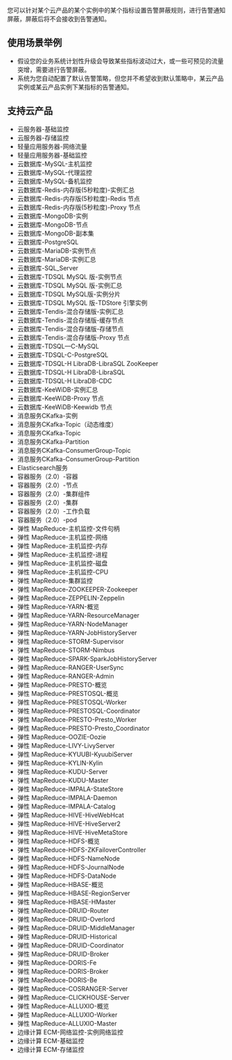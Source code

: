 您可以针对某个云产品的某个实例中的某个指标设置告警屏蔽规则，进行告警通知屏蔽，屏蔽后将不会接收到告警通知。

## 使用场景举例
- 假设您的业务系统计划性升级会导致某些指标波动过大，或一些可预见的流量突增，需要进行告警屏蔽。
- 系统为您自动配置了默认告警策略，但您并不希望收到默认策略中，某云产品实例或某云产品实例下某指标的告警通知。

## 支持云产品
- 云服务器-基础监控
- 云服务器-存储监控
- 轻量应用服务器-网络流量
- 轻量应用服务器-基础监控
- 云数据库-MySQL-主机监控
- 云数据库-MySQL-代理监控
- 云数据库-MySQL-备机监控
- 云数据库-Redis-内存版(5秒粒度)-实例汇总
- 云数据库-Redis-内存版(5秒粒度)-Redis 节点
- 云数据库-Redis-内存版(5秒粒度)-Proxy 节点
- 云数据库-MongoDB-实例
- 云数据库-MongoDB-节点
- 云数据库-MongoDB-副本集
- 云数据库-PostgreSQL
- 云数据库-MariaDB-实例节点
- 云数据库-MariaDB-实例汇总
- 云数据库-SQL_Server
- 云数据库-TDSQL MySQL 版-实例节点
- 云数据库-TDSQL MySQL 版-实例汇总
- 云数据库-TDSQL MySQL版-实例分片
- 云数据库-TDSQL MySQL 版-TDStore 引擎实例
- 云数据库-Tendis-混合存储版-实例汇总
- 云数据库-Tendis-混合存储版-缓存节点
- 云数据库-Tendis-混合存储版-存储节点
- 云数据库-Tendis-混合存储版-Proxy 节点
- 云数据库-TDSQL—C-MySQL
- 云数据库-TDSQL-C-PostgreSQL
- 云数据库-TDSQL-H LibraDB-LibraSQL ZooKeeper
- 云数据库-TDSQL-H LibraDB-LibraSQL
- 云数据库-TDSQL-H LibraDB-CDC
- 云数据库-KeeWiDB-实例汇总
- 云数据库-KeeWiDB-Proxy 节点
- 云数据库-KeeWiDB-Keewidb 节点
- 消息服务CKafka-实例
- 消息服务CKafka-Topic（动态维度）
- 消息服务CKafka-Topic
- 消息服务CKafka-Partition
- 消息服务CKafka-ConsumerGroup-Topic
- 消息服务CKafka-ConsumerGroup-Partition
- Elasticsearch服务
- 容器服务（2.0）-容器
- 容器服务（2.0）-节点
- 容器服务（2.0）-集群组件
- 容器服务（2.0）-集群
- 容器服务（2.0）-工作负载
- 容器服务（2.0）-pod
- 弹性 MapReduce-主机监控-文件句柄
- 弹性 MapReduce-主机监控-网络
- 弹性 MapReduce-主机监控-内存
- 弹性 MapReduce-主机监控-进程
- 弹性 MapReduce-主机监控-磁盘
- 弹性 MapReduce-主机监控-CPU
- 弹性 MapReduce-集群监控
- 弹性 MapReduce-ZOOKEEPER-Zookeeper
- 弹性 MapReduce-ZEPPELIN-Zeppelin
- 弹性 MapReduce-YARN-概览
- 弹性 MapReduce-YARN-ResourceManager
- 弹性 MapReduce-YARN-NodeManager
- 弹性 MapReduce-YARN-JobHistoryServer
- 弹性 MapReduce-STORM-Supervisor
- 弹性 MapReduce-STORM-Nimbus
- 弹性 MapReduce-SPARK-SparkJobHistoryServer
- 弹性 MapReduce-RANGER-UserSync
- 弹性 MapReduce-RANGER-Admin
- 弹性 MapReduce-PRESTO-概览
- 弹性 MapReduce-PRESTOSQL-概览
- 弹性 MapReduce-PRESTOSQL-Worker
- 弹性 MapReduce-PRESTOSQL-Coordinator
- 弹性 MapReduce-PRESTO-Presto_Worker
- 弹性 MapReduce-PRESTO-Presto_Coordinator
- 弹性 MapReduce-OOZIE-Oozie
- 弹性 MapReduce-LIVY-LivyServer
- 弹性 MapReduce-KYUUBI-KyuubiServer
- 弹性 MapReduce-KYLIN-Kylin
- 弹性 MapReduce-KUDU-Server
- 弹性 MapReduce-KUDU-Master
- 弹性 MapReduce-IMPALA-StateStore
- 弹性 MapReduce-IMPALA-Daemon
- 弹性 MapReduce-IMPALA-Catalog
- 弹性 MapReduce-HIVE-HiveWebHcat
- 弹性 MapReduce-HIVE-HiveServer2
- 弹性 MapReduce-HIVE-HiveMetaStore
- 弹性 MapReduce-HDFS-概览
- 弹性 MapReduce-HDFS-ZKFailoverController
- 弹性 MapReduce-HDFS-NameNode
- 弹性 MapReduce-HDFS-JournalNode
- 弹性 MapReduce-HDFS-DataNode
- 弹性 MapReduce-HBASE-概览
- 弹性 MapReduce-HBASE-RegionServer
- 弹性 MapReduce-HBASE-HMaster
- 弹性 MapReduce-DRUID-Router
- 弹性 MapReduce-DRUID-Overlord
- 弹性 MapReduce-DRUID-MiddleManager
- 弹性 MapReduce-DRUID-Historical
- 弹性 MapReduce-DRUID-Coordinator
- 弹性 MapReduce-DRUID-Broker
- 弹性 MapReduce-DORIS-Fe
- 弹性 MapReduce-DORIS-Broker
- 弹性 MapReduce-DORIS-Be
- 弹性 MapReduce-COSRANGER-Server
- 弹性 MapReduce-CLICKHOUSE-Server
- 弹性 MapReduce-ALLUXIO-概览
- 弹性 MapReduce-ALLUXIO-Worker
- 弹性 MapReduce-ALLUXIO-Master
- 边缘计算 ECM-网络监控-实例网络监控
- 边缘计算 ECM-基础监控
- 边缘计算 ECM-存储监控
